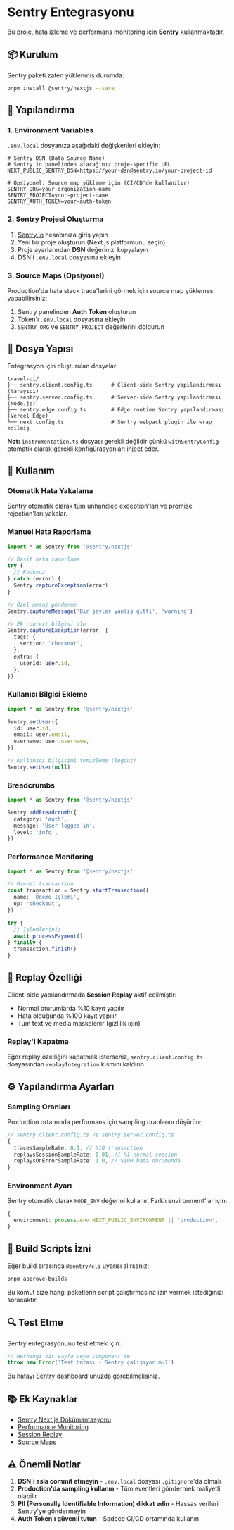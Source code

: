 # Sentry Entegrasyonu

Bu proje, hata izleme ve performans monitoring için **Sentry** kullanmaktadır.

## 📦 Kurulum

Sentry paketi zaten yüklenmiş durumda:

```bash
pnpm install @sentry/nextjs --save
```

## 🔧 Yapılandırma

### 1. Environment Variables

`.env.local` dosyanıza aşağıdaki değişkenleri ekleyin:

```env
# Sentry DSN (Data Source Name)
# Sentry.io panelinden alacağınız proje-specific URL
NEXT_PUBLIC_SENTRY_DSN=https://your-dsn@sentry.io/your-project-id

# Opsiyonel: Source map yükleme için (CI/CD'de kullanılır)
SENTRY_ORG=your-organization-name
SENTRY_PROJECT=your-project-name
SENTRY_AUTH_TOKEN=your-auth-token
```

### 2. Sentry Projesi Oluşturma

1. [Sentry.io](https://sentry.io) hesabınıza giriş yapın
2. Yeni bir proje oluşturun (Next.js platformunu seçin)
3. Proje ayarlarından **DSN** değerinizi kopyalayın
4. DSN'i `.env.local` dosyasına ekleyin

### 3. Source Maps (Opsiyonel)

Production'da hata stack trace'lerini görmek için source map yüklemesi yapabilirsiniz:

1. Sentry panelinden **Auth Token** oluşturun
2. Token'ı `.env.local` dosyasına ekleyin
3. `SENTRY_ORG` ve `SENTRY_PROJECT` değerlerini doldurun

## 📝 Dosya Yapısı

Entegrasyon için oluşturulan dosyalar:

```
travel-ui/
├── sentry.client.config.ts      # Client-side Sentry yapılandırması (tarayıcı)
├── sentry.server.config.ts      # Server-side Sentry yapılandırması (Node.js)
├── sentry.edge.config.ts        # Edge runtime Sentry yapılandırması (Vercel Edge)
└── next.config.ts               # Sentry webpack plugin ile wrap edilmiş
```

**Not:** `instrumentation.ts` dosyası gerekli değildir çünkü `withSentryConfig` otomatik olarak gerekli konfigürasyonları inject eder.

## 🎯 Kullanım

### Otomatik Hata Yakalama

Sentry otomatik olarak tüm unhandled exception'ları ve promise rejection'ları yakalar.

### Manuel Hata Raporlama

```typescript
import * as Sentry from '@sentry/nextjs'

// Basit hata raporlama
try {
  // Kodunuz
} catch (error) {
  Sentry.captureException(error)
}

// Özel mesaj gönderme
Sentry.captureMessage('Bir şeyler yanlış gitti', 'warning')

// Ek context bilgisi ile
Sentry.captureException(error, {
  tags: {
    section: 'checkout',
  },
  extra: {
    userId: user.id,
  },
})
```

### Kullanıcı Bilgisi Ekleme

```typescript
import * as Sentry from '@sentry/nextjs'

Sentry.setUser({
  id: user.id,
  email: user.email,
  username: user.username,
})

// Kullanıcı bilgisini temizleme (logout)
Sentry.setUser(null)
```

### Breadcrumbs

```typescript
import * as Sentry from '@sentry/nextjs'

Sentry.addBreadcrumb({
  category: 'auth',
  message: 'User logged in',
  level: 'info',
})
```

### Performance Monitoring

```typescript
import * as Sentry from '@sentry/nextjs'

// Manuel transaction
const transaction = Sentry.startTransaction({
  name: 'Ödeme İşlemi',
  op: 'checkout',
})

try {
  // İşlemleriniz
  await processPayment()
} finally {
  transaction.finish()
}
```

## 🎨 Replay Özelliği

Client-side yapılandırmada **Session Replay** aktif edilmiştir:

- Normal oturumlarda %10 kayıt yapılır
- Hata olduğunda %100 kayıt yapılır
- Tüm text ve media maskelenir (gizlilik için)

### Replay'i Kapatma

Eğer replay özelliğini kapatmak isterseniz, `sentry.client.config.ts` dosyasından `replayIntegration` kısmını kaldırın.

## ⚙️ Yapılandırma Ayarları

### Sampling Oranları

Production ortamında performans için sampling oranlarını düşürün:

```typescript
// sentry.client.config.ts ve sentry.server.config.ts
{
  tracesSampleRate: 0.1, // %10 transaction
  replaysSessionSampleRate: 0.01, // %1 normal session
  replaysOnErrorSampleRate: 1.0, // %100 hata durumunda
}
```

### Environment Ayarı

Sentry otomatik olarak `NODE_ENV` değerini kullanır. Farklı environment'lar için:

```typescript
{
  environment: process.env.NEXT_PUBLIC_ENVIRONMENT || 'production',
}
```

## 🚀 Build Scripts İzni

Eğer build sırasında `@sentry/cli` uyarısı alırsanız:

```bash
pnpm approve-builds
```

Bu komut size hangi paketlerin script çalıştırmasına izin vermek istediğinizi soracaktır.

## 🔍 Test Etme

Sentry entegrasyonunu test etmek için:

```typescript
// Herhangi bir sayfa veya component'te
throw new Error('Test hatası - Sentry çalışıyor mu?')
```

Bu hatayı Sentry dashboard'unuzda görebilmelisiniz.

## 📚 Ek Kaynaklar

- [Sentry Next.js Dokümantasyonu](https://docs.sentry.io/platforms/javascript/guides/nextjs/)
- [Performance Monitoring](https://docs.sentry.io/product/performance/)
- [Session Replay](https://docs.sentry.io/product/session-replay/)
- [Source Maps](https://docs.sentry.io/platforms/javascript/guides/nextjs/sourcemaps/)

## ⚠️ Önemli Notlar

1. **DSN'i asla commit etmeyin** - `.env.local` dosyası `.gitignore`'da olmalı
2. **Production'da sampling kullanın** - Tüm eventleri göndermek maliyetli olabilir
3. **PII (Personally Identifiable Information) dikkat edin** - Hassas verileri Sentry'ye göndermeyin
4. **Auth Token'ı güvenli tutun** - Sadece CI/CD ortamında kullanın

